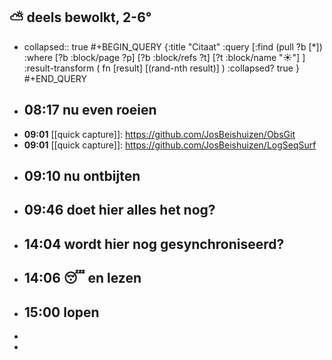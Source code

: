 ## ⛅ deels bewolkt, 2-6°
- collapsed:: true
  #+BEGIN_QUERY 
  {:title "Citaat"
   :query [:find (pull ?b [*])
     :where 
       [?b :block/page ?p]
       [?b :block/refs ?t]
       [?t :block/name "☀️"]
   ]
   :result-transform ( fn [result] [(rand-nth result)] )
   :collapsed? true
  }
  #+END_QUERY
- ## 08:17  nu even roeien
- **09:01** [[quick capture]]:  https://github.com/JosBeishuizen/ObsGit
- **09:01** [[quick capture]]:  https://github.com/JosBeishuizen/LogSeqSurf
- ## 09:10 nu ontbijten
- ## 09:46 doet hier alles het nog?
- ## 14:04 wordt hier nog gesynchroniseerd?
- ## 14:06 😴 en lezen
- ## 15:00 lopen
-
-